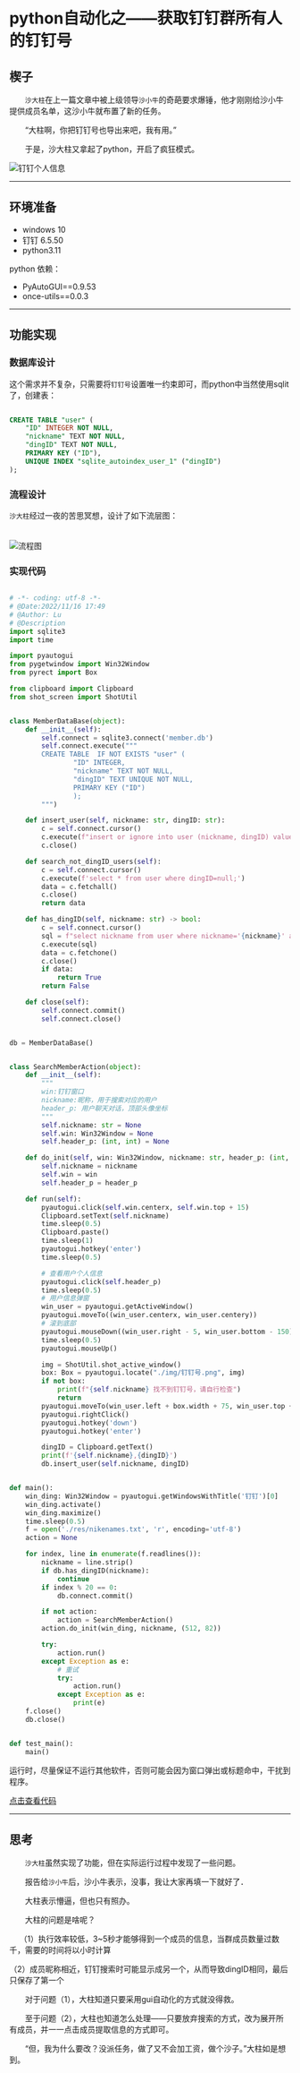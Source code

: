 # python自动化之——获取钉钉群所有人的钉钉号

>

## 楔子

　　`沙大柱`在上一篇文章中被上级领导`沙小牛`的奇葩要求爆锤，他才刚刚给沙小牛提供成员名单，这沙小牛就布置了新的任务。

　　“大柱啊，你把钉钉号也导出来吧，我有用。”

　　于是，沙大柱又拿起了python，开启了疯狂模式。

![钉钉个人信息](./res/ding_member_info.png)

---
## 环境准备

- windows 10
- 钉钉 6.5.50
- python3.11

python 依赖：

- PyAutoGUI==0.9.53
- once-utils==0.0.3

---

## 功能实现

### 数据库设计

这个需求并不复杂，只需要将`钉钉号`设置唯一约束即可，而python中当然使用sqlit了，创建表：

```sql

CREATE TABLE "user" (
	"ID" INTEGER NOT NULL,
	"nickname" TEXT NOT NULL,
	"dingID" TEXT NOT NULL,
	PRIMARY KEY ("ID"),
	UNIQUE INDEX "sqlite_autoindex_user_1" ("dingID")
);

```
### 流程设计

`沙大柱`经过一夜的苦思冥想，设计了如下流层图：

<img alt="流程图" src="./res/find_dingID.svg" style="margin-top:20px">

### 实现代码

```python

# -*- coding: utf-8 -*-
# @Date:2022/11/16 17:49
# @Author: Lu
# @Description
import sqlite3
import time

import pyautogui
from pygetwindow import Win32Window
from pyrect import Box

from clipboard import Clipboard
from shot_screen import ShotUtil


class MemberDataBase(object):
    def __init__(self):
        self.connect = sqlite3.connect('member.db')
        self.connect.execute("""
        CREATE TABLE  IF NOT EXISTS "user" (
                "ID" INTEGER,
                "nickname" TEXT NOT NULL,
                "dingID" TEXT UNIQUE NOT NULL,
                PRIMARY KEY ("ID")
                );
        """)

    def insert_user(self, nickname: str, dingID: str):
        c = self.connect.cursor()
        c.execute(f"insert or ignore into user (nickname, dingID) values ('{nickname}', '{dingID}');")
        c.close()

    def search_not_dingID_users(self):
        c = self.connect.cursor()
        c.execute(f'select * from user where dingID=null;')
        data = c.fetchall()
        c.close()
        return data

    def has_dingID(self, nickname: str) -> bool:
        c = self.connect.cursor()
        sql = f"select nickname from user where nickname='{nickname}' and dingID is NOT NULL;"
        c.execute(sql)
        data = c.fetchone()
        c.close()
        if data:
            return True
        return False

    def close(self):
        self.connect.commit()
        self.connect.close()


db = MemberDataBase()


class SearchMemberAction(object):
    def __init__(self):
        """
        win:钉钉窗口
        nickname:昵称，用于搜索对应的用户
        header_p: 用户聊天对话，顶部头像坐标
        """
        self.nickname: str = None
        self.win: Win32Window = None
        self.header_p: (int, int) = None

    def do_init(self, win: Win32Window, nickname: str, header_p: (int, int)):
        self.nickname = nickname
        self.win = win
        self.header_p = header_p

    def run(self):
        pyautogui.click(self.win.centerx, self.win.top + 15)
        Clipboard.setText(self.nickname)
        time.sleep(0.5)
        Clipboard.paste()
        time.sleep(1)
        pyautogui.hotkey('enter')
        time.sleep(0.5)

        # 查看用户个人信息
        pyautogui.click(self.header_p)
        time.sleep(0.5)
        # 用户信息弹窗
        win_user = pyautogui.getActiveWindow()
        pyautogui.moveTo((win_user.centerx, win_user.centery))
        # 滚到底部
        pyautogui.mouseDown((win_user.right - 5, win_user.bottom - 150), duration=150)
        time.sleep(0.5)
        pyautogui.mouseUp()

        img = ShotUtil.shot_active_window()
        box: Box = pyautogui.locate("./img/钉钉号.png", img)
        if not box:
            print(f"{self.nickname} 找不到钉钉号，请自行检查")
            return
        pyautogui.moveTo(win_user.left + box.width + 75, win_user.top + box.top + 10)
        pyautogui.rightClick()
        pyautogui.hotkey('down')
        pyautogui.hotkey('enter')

        dingID = Clipboard.getText()
        print(f'{self.nickname},{dingID}')
        db.insert_user(self.nickname, dingID)


def main():
    win_ding: Win32Window = pyautogui.getWindowsWithTitle('钉钉')[0]
    win_ding.activate()
    win_ding.maximize()
    time.sleep(0.5)
    f = open('./res/nikenames.txt', 'r', encoding='utf-8')
    action = None

    for index, line in enumerate(f.readlines()):
        nickname = line.strip()
        if db.has_dingID(nickname):
            continue
        if index % 20 == 0:
            db.connect.commit()

        if not action:
            action = SearchMemberAction()
        action.do_init(win_ding, nickname, (512, 82))

        try:
            action.run()
        except Exception as e:
            # 重试
            try:
                action.run()
            except Exception as e:
                print(e)
    f.close()
    db.close()


def test_main():
    main()

```

运行时，尽量保证不运行其他软件，否则可能会因为窗口弹出或标题命中，干扰到程序。

[点击查看代码](./code)

---

## 思考

　　`沙大柱`虽然实现了功能，但在实际运行过程中发现了一些问题。

　　报告给`沙小牛`后，沙小牛表示，没事，我让大家再填一下就好了．

　　大柱表示懵逼，但也只有照办。

　　大柱的问题是啥呢？

　
（1）执行效率较低，3~5秒才能够得到一个成员的信息，当群成员数量过数千，需要的时间将以小时计算
 
（2）成员昵称相近，钉钉搜索时可能显示成另一个，从而导致dingID相同，最后只保存了第一个

  　　对于问题（1），大柱知道只要采用gui自动化的方式就没得救。
  
  　　至于问题（2），大柱也知道怎么处理——只要放弃搜索的方式，改为展开所有成员，并一一点击成员提取信息的方式即可。

　　“但，我为什么要改？没派任务，做了又不会加工资，做个沙子。”大柱如是想到。
